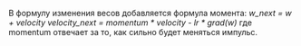  В формулу изменения весов добавляется формула момента: 
 *w_next = w + velocity*
 *velocity_next = momentum \* velocity - lr \* grad(w)*
 где momentum отвечает за то, как сильно будет меняться импульс.
 
 